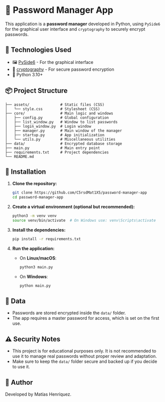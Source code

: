# 🔐 Password Manager App

This application is a **password manager** developed in Python, using `PySide6` for the graphical user interface and `cryptography` to securely encrypt passwords.

## 🧰 Technologies Used

- 🖼️ [PySide6](https://doc.qt.io/qtforpython/) - For the graphical interface
- 🔐 [cryptography](https://cryptography.io/en/latest/) - For secure password encryption
- 🐍 Python 3.10+

## 📦 Project Structure

```
├── assets/              # Static files (CSS)
│   └── style.css        # Stylesheet (CSS)
├── core/                # Main logic and windows
│   ├── config.py        # Global configuration
│   ├── list_window.py   # Window to list passwords
│   ├── login_window.py  # Login window
│   ├── manager.py       # Main window of the manager
│   ├── startup.py       # App initialization
│   └── utils.py         # Miscellaneous utilities
├── data/                # Encrypted database storage
├── main.py              # Main entry point
├── requirements.txt     # Project dependencies
└── README.md
```

## 🚀 Installation

1. **Clone the repository:**
   ```bash
   git clone https://github.com/C5rsdMat1X5/password-manager-app
   cd password-manager-app
   ```

2. **Create a virtual environment (optional but recommended):**
   ```bash
   python3 -m venv venv
   source venv/bin/activate  # On Windows use: venv\Scripts\activate
   ```

3. **Install the dependencies:**
   ```bash
   pip install -r requirements.txt
   ```

4. **Run the application:**

   - On **Linux/macOS**:
     ```bash
     python3 main.py
     ```

   - On **Windows**:
     ```bash
     python main.py
     ```

## 📁 Data

- Passwords are stored encrypted inside the `data/` folder.
- The app requires a master password for access, which is set on the first use.

## ⚠️ Security Notes

- This project is for educational purposes only. It is not recommended to use it to manage real passwords without proper review and adaptation.
- Make sure to keep the `data/` folder secure and backed up if you decide to use it.

## 🧠 Author

Developed by Matías Henríquez.

